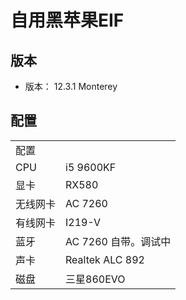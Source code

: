 # 自用黑苹果EIF

## 版本
- 版本： 12.3.1 Monterey

## 配置

|||
|-|-|
|配置||
|CPU|i5 9600KF|
|显卡|RX580|
|无线网卡|AC 7260|
|有线网卡|I219-V|
|蓝牙|AC 7260 自带。调试中|
|声卡| Realtek ALC 892|
|磁盘|三星860EVO|

